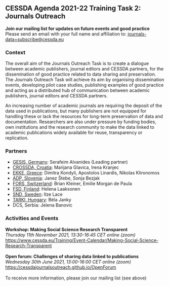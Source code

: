 ## CESSDA Agenda 2021-22 Training Task 2: Journals Outreach

**Join our mailing list for updates on future events and good practice** <br>
Please send an email with your full name and affiliation to: <a href="mailto: journals-data+subscribe@cessda.eu">journals-data+subscribe@cessda.eu</a>

### Context
The overall aim of the Journals Outreach Task is to create a dialogue between academic publishers, journal editors and CESSDA partners, for the dissemination of good practice related to data sharing and preservation. The Journals Outreach Task will achieve its aim by organising dissemination events, developing  pilot case studies, publishing examples of good practice and acting as a distributed hub of communication between academic publishers, journal editors and CESSDA partners.

An increasing number of academic journals are requiring the deposit of the data used in publications, but many publishers are not equipped for handling these or lack the resources for long-term preservation of data and documentation. Researchers are also under pressure by funding bodies, own institutions and the research community to make the data linked to academic publications widely available for reuse, transparency or replication.

### Partners
- [GESIS, Germany](https://www.gesis.org/en/institute/departments/data-services-for-the-social-sciences): Serafeim Alvanides (Leading partner) <br>
- [CROSSDA, Croatia](https://www.crossda.hr): Marijana Glavica, Irena Kranjec <br>
- [EKKE, Greece](https://www.ekke.gr/en): Dimitra Kondyli, Apostolos Linardis, Nikolas Klironomos <br>
- [ADP, Slovenia](https://www.adp.fdv.uni-lj.si/eng/): Janez Štebe, Sonja Bezjak <br>
- [FORS, Switzerland](https://forscenter.ch): Brian Kleiner, Emilie Morgan de Paula <br>
- [FSD, Finland](https://www.fsd.tuni.fi/en/services): Helena Laaksonen <br>
- [SND, Sweden](https://snd.gu.se/en): Ilze Lace <br>
- [TARKI, Hungary](https://adatbank.tarki.hu/en): Béla Janky <br>
- DCS, Serbia: Jelena Banovic <br>

### Activities and Events
**Workshop: Making Social Science Research Transparent** <br>
_Thursday 11th November 2021, 13:30-16:45 CET online (zoom)_ <br>
<a href="https://www.cessda.eu/Training/Event-Calendar/Making-Social-Science-Research-Transparent" target="_blank">https://www.cessda.eu/Training/Event-Calendar/Making-Social-Science-Research-Transparent</a> <br>
<br>
**Open forum: Challenges of sharing data linked to publications** <br>
_Wednesday 30th June 2021, 13:00-16:00 CET online (zoom)_ <br>
<a href="https://cessdajournalsoutreach.github.io/OpenForum" target="_blank">https://cessdajournalsoutreach.github.io/OpenForum</a> <br>
<br>
To receive more information, please join our mailing list (see above) 
<br>

<!--
```markdown
# Header 1
## Header 2
### Header 3
- Bulleted
- List
1. Numbered
2. List
**Bold** and _Italic_ and `Code` text
[Link](url) and ![Image](src)
```

For more details see [GitHub Flavored Markdown](https://guides.github.com/features/mastering-markdown/).

### Jekyll Themes
Your Pages site will use the layout and styles from the Jekyll theme you have selected in your [repository settings](https://github.com/pmarsceill/test-jtd/settings). The name of this theme is saved in the Jekyll `_config.yml` configuration file.

### Support or Contact
Having trouble with Pages? Check out our [documentation](https://help.github.com/categories/github-pages-basics/) or [contact support](https://github.com/contact) and we’ll help you sort it out.
-->
